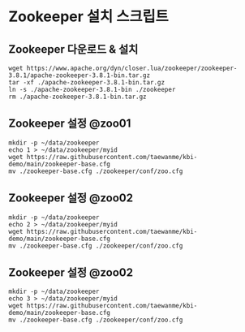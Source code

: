 # Zookeeper 설치 스크립트 

## Zookeeper 다운로드 & 설치

```
wget https://www.apache.org/dyn/closer.lua/zookeeper/zookeeper-3.8.1/apache-zookeeper-3.8.1-bin.tar.gz
tar -xf ./apache-zookeeper-3.8.1-bin.tar.gz 
ln -s ./apache-zookeeper-3.8.1-bin ./zookeeper 
rm ./apache-zookeeper-3.8.1-bin.tar.gz
```

## Zookeeper 설정 @zoo01

```
mkdir -p ~/data/zookeeper
echo 1 > ~/data/zookeeper/myid
wget https://raw.githubusercontent.com/taewanme/kbi-demo/main/zookeeper-base.cfg
mv ./zookeeper-base.cfg ./zookeeper/conf/zoo.cfg
```

## Zookeeper 설정 @zoo02

```
mkdir -p ~/data/zookeeper
echo 2 > ~/data/zookeeper/myid
wget https://raw.githubusercontent.com/taewanme/kbi-demo/main/zookeeper-base.cfg
mv ./zookeeper-base.cfg ./zookeeper/conf/zoo.cfg
```

## Zookeeper 설정 @zoo02

```
mkdir -p ~/data/zookeeper
echo 3 > ~/data/zookeeper/myid
wget https://raw.githubusercontent.com/taewanme/kbi-demo/main/zookeeper-base.cfg
mv ./zookeeper-base.cfg ./zookeeper/conf/zoo.cfg
```
